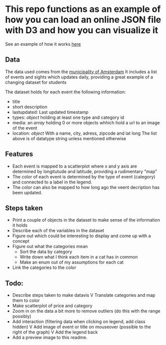 # This repo functions as an example of how you can load an online JSON file with D3 and how you can visualize it

See an example of how it works [here](https://razpudding.github.io/fed3-d3events/index.html)

## Data
The data used comes from the [municipality of Amsterdam](https://data.amsterdam.nl/#?dte=catalogus%2Fapi%2F3%2Faction%2Fpackage_show%3Fid%3Dd7a4c93c-0d7f-4d39-82d4-5f50eaffa624&dtfs=T&dsf=res_format::JSON&mpb=topografie&mpz=11&mpv=52.3731081:4.8932945)
It includes a list of events and sights which updates
 daily, providing a great example of a changing dataset
  for students

The dataset holds for each event the following information:
* title 
* short description
* lastupdated: Last updated timestamp
* types: _object_ holding at least one type and category id
* media: an _array_ holding 0 or more objects whhich hold
a url to an image of the event
* location: _object_ With a name, city, adress, zipcode and lat long
The list above is of datatype string unless mentioned otherwise

## Features
- Each event is mapped to a scatterplot where x and y axis are determined by longitutude and latitude, providing a rudimentary "map"
- The color of each event is determined by the type of event (category) and connected to a label in the legend.
- The color can also be mapped to how long ago the veent decription has been updated.

## Steps taken
* Print a couple of objects in the dataset to make sense of the information it holds
* Describe each of the variables in the dataset
* Figure out which could be interesting to display and come up with a concept
* Figure out what the categories mean
    - Sort the data by category
    - Write down what I think each item in a cat has in common
    - Make an enum out of my assumptions for each cat
* Link the categories to the color

## Todo:
* Describe steps taken to make datavis
V Translate categories and map them to color
* Make scatterplot of price and category
* Zoom in on the data a bit more to remove outliers (do this with the range possibly)
* Add interaction (filtering data when clicking on legend, add class hidden)
V Add image of event or title on mouseover (possible to the right of the graph)
V Add the legend back
* Add a preview image to this readme.
